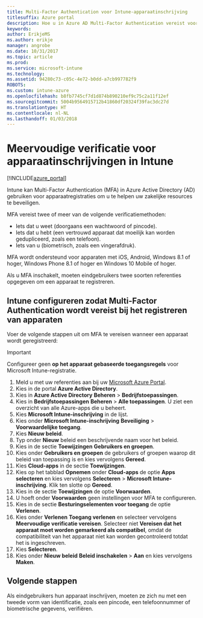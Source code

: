```yaml
---
title: Multi-Factor Authentication voor Intune-apparaatinschrijving
titlesuffix: Azure portal
description: Hoe u in Azure AD Multi-Factor Authentication vereist voor apparaatregistratie.
keywords: 
author: ErikjeMS
ms.author: erikje
manager: angrobe
ms.date: 10/31/2017
ms.topic: article
ms.prod: 
ms.service: microsoft-intune
ms.technology: 
ms.assetid: 94280c73-c05c-4e72-b0dd-a7cb997782f9
ROBOTS: 
ms.custom: intune-azure
ms.openlocfilehash: b8fb7745cf7d1d874b890210ef9c75c2a11f12ef
ms.sourcegitcommit: 5004b9564915712b41860df20324f39fac3dc27d
ms.translationtype: HT
ms.contentlocale: nl-NL
ms.lasthandoff: 01/03/2018
---
```

# <a name="multi-factor-authentication-for-intune-device-enrollments"></a>Meervoudige verificatie voor apparaatinschrijvingen in Intune

[!INCLUDE[azure_portal](./includes/azure_portal.md)]

Intune kan Multi-Factor Authentication (MFA) in Azure Active Directory (AD) gebruiken voor apparaatregistraties om u te helpen uw zakelijke resources te beveiligen.

MFA vereist twee of meer van de volgende verificatiemethoden:

- Iets dat u weet (doorgaans een wachtwoord of pincode).
- Iets dat u hebt (een vertrouwd apparaat dat moeilijk kan worden gedupliceerd, zoals een telefoon).
- Iets van u (biometrisch, zoals een vingerafdruk).

MFA wordt ondersteund voor apparaten met iOS, Android, Windows 8.1 of hoger, Windows Phone 8.1 of hoger en Windows 10 Mobile of hoger.

Als u MFA inschakelt, moeten eindgebruikers twee soorten referenties opgegeven om een apparaat te registreren.

## <a name="configure-intune-to-require-multi-factor-authentication-at-device-enrollment"></a>Intune configureren zodat Multi-Factor Authentication wordt vereist bij het registreren van apparaten

Voer de volgende stappen uit om MFA te vereisen wanneer een apparaat wordt geregistreerd:

>[!Important]
>Configureer geen **op het apparaat gebaseerde toegangsregels** voor Microsoft Intune-registratie.

1. Meld u met uw referenties aan bij uw [Microsoft Azure Portal](https://portal.azure.com).
2. Kies in de portal **Azure Active Directory**.
2. Kies in **Azure Active Directory** **Beheren** > **Bedrijfstoepassingen**.
3. Kies in **Bedrijfstoepassingen** **Beheren** > **Alle toepassingen**. U ziet een overzicht van alle Azure-apps die u beheert.
3. Kies **Microsoft Intune-inschrijving** in de lijst.
4. Kies onder **Microsoft Intune-inschrijving** **Beveiliging** > **Voorwaardelijke toegang**.
5. Kies **Nieuw beleid**.
6. Typ onder **Nieuw** beleid een beschrijvende naam voor het beleid.
7. Kies in de sectie **Toewijzingen** **Gebruikers en groepen**.
8. Kies onder **Gebruikers en groepen** de gebruikers of groepen waarop dit beleid van toepassing is en kies vervolgens **Gereed**.
9. Kies **Cloud-apps** in de sectie **Toewijzingen**.
10. Kies op het tabblad **Opnemen** onder **Cloud-apps** de optie **Apps selecteren** en kies vervolgens **Selecteren** > **Microsoft Intune-inschrijving**. Klik ten slotte op **Gereed**.
11. Kies in de sectie **Toewijzingen** de optie **Voorwaarden**.
12. U hoeft onder **Voorwaarden** geen instellingen voor MFA te configureren.
13. Kies in de sectie **Besturingselementen voor toegang** de optie **Verlenen**.
14. Kies onder **Verlenen** **Toegang verlenen** en selecteer vervolgens **Meervoudige verificatie vereisen**.
    Selecteer niet **Vereisen dat het apparaat moet worden gemarkeerd als compatibel**, omdat de compatibiliteit van het apparaat niet kan worden gecontroleerd totdat het is ingeschreven.
15. Kies **Selecteren**.
16. Kies onder **Nieuw beleid** **Beleid inschakelen** > **Aan** en kies vervolgens **Maken**.



## <a name="next-steps"></a>Volgende stappen

Als eindgebruikers hun apparaat inschrijven, moeten ze zich nu met een tweede vorm van identificatie, zoals een pincode, een telefoonnummer of biometrische gegevens, verifiëren.
